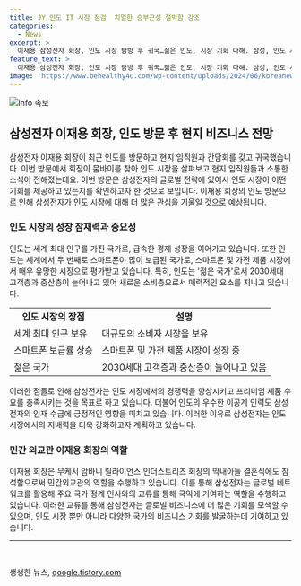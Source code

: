 ```yaml
---
title: JY 인도 IT 시장 점검  치열한 승부근성 절박함 강조
categories:
  - News
excerpt: >
  이재용 삼성전자 회장, 인도 시장 탐방 후 귀국…젊은 인도, 시장 기회 다해. 삼성, 인도 시장 지배력 확대 힘입어 계획. 특화 제품, 프리미엄 제품 확대로 인도 공략. 이공계 인재 풍부, 협력 확대 중. 암바니가문 결혼식, 글로벌 정재계 한자리. 이 회장, 민간 외교관 역할 강조, 글로벌 네트워크 활용 강조.
feature_text: >
  이재용 삼성전자 회장, 인도 시장 탐방 후 귀국…젊은 인도, 시장 기회 다해. 삼성, 인도 시장 지배력 확대 힘입어 계획. 특화 제품, 프리미엄 제품 확대로 인도 공략. 이공계 인재 풍부, 협력 확대 중. 암바니가문 결혼식, 글로벌 정재계 한자리. 이 회장, 민간 외교관 역할 강조, 글로벌 네트워크 활용 강조.
image: 'https://www.behealthy4u.com/wp-content/uploads/2024/06/koreanews.jpg'
---
```


<p><img src="https://www.behealthy4u.com/wp-content/uploads/2024/06/koreanews.jpg" alt="info 속보" /></p>

<h2 data-ke-size="size26">삼성전자 이재용 회장, 인도 방문 후 현지 비즈니스 전망</h2>

<p>삼성전자 이재용 회장이 최근 인도를 방문하고 현지 임직원과 간담회를 갖고 귀국했습니다. 이번 방문에서 회장이 뭄바이를 찾아 인도 시장을 살펴보고 현지 임직원들과 소통한 소식이 전해졌는데요. 이번 방문은 삼성전자의 글로벌 전략에 있어서 인도 시장이 어떤 기회를 제공하고 있는지를 확인하고자 한 것으로 보입니다. 이재용 회장의 인도 방문으로 인해 삼성전자가 인도 시장에 대해 더 많은 관심을 기울일 것으로 예상됩니다.</p>

<h3><b>인도 시장의 성장 잠재력과 중요성</b></h3>

<p>인도는 세계 최대 인구를 가진 국가로, 급속한 경제 성장을 이어가고 있습니다. 또한 인도는 세계에서 두 번째로 스마트폰이 많이 보급된 국가로, 스마트폰 및 가전 제품 시장에서 매우 유망한 시장으로 평가받고 있습니다. 특히, 인도는 '젊은 국가'로서 2030세대 고객층과 중산층이 늘어나고 있어 새로운 소비층으로서 매력적인 요소를 지니고 있습니다.</p>

<table>
  <tr>
    <td style="text-align: center; height: 17px;"><b>인도 시장의 장점</b></td>
    <td style="text-align: center; height: 17px;"><b>설명</b></td>
  </tr>
  <tr>
    <td>세계 최대 인구 보유</td>
    <td>대규모의 소비자 시장을 보유</td>
  </tr>
  <tr>
    <td>스마트폰 보급률 상승</td>
    <td>스마트폰 및 가전 제품 시장이 성장 중</td>
  </tr>
  <tr>
    <td>젊은 국가</td>
    <td>2030세대 고객층과 중산층이 늘어나고 있음</td>
  </tr>
</table>

<p>이러한 점들로 인해 삼성전자는 인도 시장에서의 경쟁력을 향상시키고 프리미엄 제품 수요를 충족시키는 것을 목표로 하고 있습니다. 더불어 인도의 우수한 이공계 인력도 삼성전자의 인재 수급에 긍정적인 영향을 미치고 있습니다. 이러한 이유로 삼성전자는 인도 시장에서의 지배력을 더욱 강화하고자 계획하고 있습니다.</p>

<h3><b>민간 외교관 이재용 회장의 역할</b></h3>

<p>이재용 회장은 무케시 암바니 릴라이언스 인더스트리즈 회장의 막내아들 결혼식에도 참석함으로써 민간외교관의 역할을 수행하고 있습니다. 이를 통해 삼성전자는 글로벌 네트워크를 활용해 주요 국가 정계 인사와의 교류를 통해 국익에 기여하는 역할을 수행하고 있습니다. 이러한 교류를 통해 삼성전자는 글로벌 비즈니스에 더 많은 기회를 모색할 수 있으며, 인도 시장 뿐만 아니라 다양한 국가의 비즈니스 기회를 발굴하는데 기여하고 있습니다.</p>

<hr>

<p data-ke-size="size16">&nbsp;</p>
생생한 뉴스, <a href="https://qoogle.tistory.com" rel="dofollow">qoogle.tistory.com</a>


